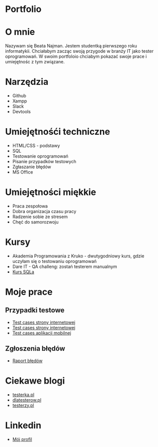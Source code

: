 # Portfolio

# O mnie
Nazywam się Beata Najman. Jestem studentką pierwszego roku informatykii. Chciałabym zacząc swoją przygode w branży IT jako tester oprogramowań. W swoim portfoloio chciabym pokazać swoje prace i umiejętnośc z tym związane.

# Narzędzia 
  * Github
  * Xampp
  * Slack
  * Devtools
  
# Umiejętnośći techniczne 
  * HTML/CSS - podstawy 
  * SQL
  * Testowanie oprogramowań
  * Pisanie przypadków testowych
  * Zgłaszanie błędów 
  * MS Office 

# Umiejętności miękkie
  * Praca zespołowa
  * Dobra organizacja czasu pracy
  * Radzenie sobie ze stresem 
  * Chęć do samorozwoju 

# Kursy
  * Akademia Programowania z Kruko - dwutygodniowy kurs, gdzie uczyłam się o testowaniu oprogramowań
  * Dare IT - QA challeng: zostań testerem manualnym
  * [Kurs SQLa](https://www.kursysql.pl/szkolenie-sql-w-120-minut/)

# Moje prace
 ## Przypadki testowe  
  * [Test cases strony internetowej ](https://docs.google.com/spreadsheets/d/1qL4fguVcyDmhB2i_82XDzeEfbT_2r47Wi1T2W7GQhs8/edit?usp=sharing)
  * [Test cases strony internetowej](https://docs.google.com/spreadsheets/d/1V_Z4dVs7x910uNYzm2Vrh0vlN5T-AyojNbtz5joXqhI/edit?usp=sharing)
  * [Test cases aplikacji mobilnej](https://docs.google.com/spreadsheets/d/18qz1YSMCiSWTeZOMi3fu3TF_l8JTxbM1C-irBiOsKmc/edit?usp=sharing)
 ## Zgłoszenia błędów
  * [Raport błędów](https://docs.google.com/document/d/1ZISzOTKld-aWNoYcQ-_pigpsg5Gl0-3Qit610HNo1MY/edit?usp=sharing)

# Ciekawe blogi
  * [testerka.pl](https://testerka.pl/testy-modulowe-unit-tests/)
  * [dlatesterow.pl](https://www.dlatesterow.pl/wiedza/)
  * [testerzy.pl](https://testerzy.pl/)

# Linkedin
  * [Mój profil](https://www.linkedin.com/in/beata-najman-38b060259/)

